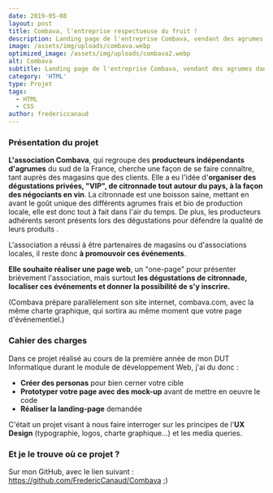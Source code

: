 ```yaml
---
date: 2019-05-08
layout: post
title: Combava, l'entreprise respectueuse du fruit !
description: Landing page de l'entreprise Combava, vendant des agrumes dans le sud de la France
image: /assets/img/uploads/combava.webp
optimized_image: /assets/img/uploads/combava2.webp
alt: Combava
subtitle: Landing page de l'entreprise Combava, vendant des agrumes dans le sud de la France
category: 'HTML'
type: Projet
tags:
  - HTML
  - CSS
author: fredericcanaud
---
```


### Présentation du projet

**L'association Combava**, qui regroupe des **producteurs indépendants d'agrumes** du sud de la France, cherche une façon de se faire connaître, tant auprès des magasins que des clients. Elle a eu l'idée d'**organiser des dégustations privées, "VIP", de citronnade tout autour du pays, à la façon des négociants en vin**. La citronnade est une boisson saine, mettant en avant le goût unique des différents agrumes frais et bio de production locale, elle est donc tout à fait dans l'air du temps. De plus, les producteurs adhérents seront présents lors des dégustations pour défendre la qualité de leurs produits .

L'association a réussi à être partenaires de magasins ou d'associations locales, il reste donc **à promouvoir ces événements**.

**Elle souhaite réaliser une page web**, un "one-page" pour présenter brièvement l'association, mais surtout **les dégustations de citronnade, localiser ces événements et donner la possibilité de s'y inscrire.**

(Combava prépare parallèlement son site internet, combava.com, avec la même charte graphique,
qui sortira au même moment que votre page d'événementiel.)

### Cahier des charges

Dans ce projet réalisé au cours de la première année de mon DUT Informatique durant le module de développement Web, j'ai du donc :

- **Créer des personas** pour bien cerner votre cible
- **Prototyper votre page avec des mock-up** avant de mettre en oeuvre le code
- **Réaliser la landing-page** demandée

C'était un projet visant à nous faire interroger sur les principes de l'**UX Design** (typographie, logos, charte graphique...) et les media queries.

### Et je le trouve où ce projet ?

Sur mon GitHub, avec le lien suivant : <a href="https://github.com/FredericCanaud/Combava"> https://github.com/FredericCanaud/Combava </a> ;)
